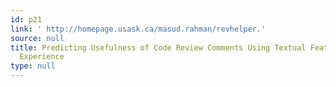 ```yaml
---
id: p21
link: ' http://homepage.usask.ca/masud.rahman/revhelper.'
source: null
title: Predicting Usefulness of Code Review Comments Using Textual Features and Developer
  Experience
type: null
---
```

